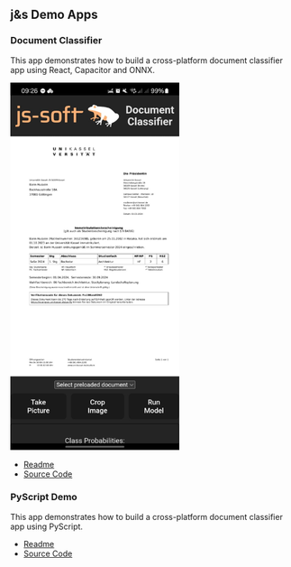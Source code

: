 ## j&s Demo Apps

### Document Classifier

This app demonstrates how to build a cross-platform document classifier app using React, Capacitor and ONNX.

<img src="./classifier-app/images/screenshot.jpeg" width="300">

- [Readme](./classifier-app/README.md)
- [Source Code](./classifier-app)

### PyScript Demo

This app demonstrates how to build a cross-platform document classifier app using PyScript.

- [Readme](./pyodide-app/README.md)
- [Source Code](./pyodide-app)
